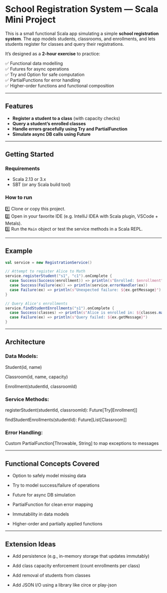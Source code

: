# School Registration System — Scala Mini Project

This is a small functional Scala app simulating a simple **school registration system**. The app models students, classrooms, and enrollments, and lets students register for classes and query their registrations.

It’s designed as a **2-hour exercise** to practice:

✅ Functional data modelling  
✅ Futures for async operations  
✅ Try and Option for safe computation  
✅ PartialFunctions for error handling  
✅ Higher-order functions and functional composition

---

## Features

- **Register a student to a class** (with capacity checks)
- **Query a student’s enrolled classes**
- **Handle errors gracefully using Try and PartialFunction**
- **Simulate async DB calls using Future**

---

## Getting Started

### Requirements

- Scala 2.13 or 3.x
- SBT (or any Scala build tool)

### How to run

1️⃣ Clone or copy this project.  
2️⃣ Open in your favorite IDE (e.g. IntelliJ IDEA with Scala plugin, VSCode + Metals).  
3️⃣ Run the `Main` object or test the service methods in a Scala REPL.

---

## Example

```scala
val service = new RegistrationService()

// Attempt to register Alice to Math
service.registerStudent("s1", "c1").onComplete {
  case Success(Success(enrollment)) => println(s"Enrolled: $enrollment")
  case Success(Failure(ex)) => println(service.errorHandler(ex))
  case Failure(ex) => println(s"Unexpected failure: ${ex.getMessage}")
}

// Query Alice's enrollments
service.findStudentEnrollments("s1").onComplete {
  case Success(classes) => println(s"Alice is enrolled in: ${classes.map(_.name).mkString(", ")}")
  case Failure(ex) => println(s"Query failed: ${ex.getMessage}")
}
```

---

## Architecture
### Data Models:

Student(id, name)

Classroom(id, name, capacity)

Enrollment(studentId, classroomId)

### Service Methods:

registerStudent(studentId, classroomId): Future[Try[Enrollment]]

findStudentEnrollments(studentId): Future[List[Classroom]]

### Error Handling:

Custom PartialFunction[Throwable, String] to map exceptions to messages

---

## Functional Concepts Covered
- Option to safely model missing data

- Try to model success/failure of operations

- Future for async DB simulation

- PartialFunction for clean error mapping

- Immutability in data models

- Higher-order and partially applied functions

---

## Extension Ideas
- Add persistence (e.g., in-memory storage that updates immutably)

- Add class capacity enforcement (count enrollments per class)

- Add removal of students from classes

- Add JSON I/O using a library like circe or play-json